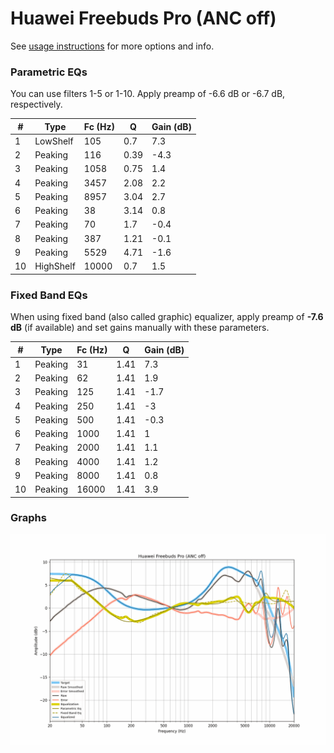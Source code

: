 # Huawei Freebuds Pro (ANC off)
See [usage instructions](https://github.com/jaakkopasanen/AutoEq#usage) for more options and info.

### Parametric EQs
You can use filters 1-5 or 1-10. Apply preamp of -6.6 dB or -6.7 dB, respectively.

|   # | Type      |   Fc (Hz) |    Q |   Gain (dB) |
|-----|-----------|-----------|------|-------------|
|   1 | LowShelf  |       105 | 0.7  |         7.3 |
|   2 | Peaking   |       116 | 0.39 |        -4.3 |
|   3 | Peaking   |      1058 | 0.75 |         1.4 |
|   4 | Peaking   |      3457 | 2.08 |         2.2 |
|   5 | Peaking   |      8957 | 3.04 |         2.7 |
|   6 | Peaking   |        38 | 3.14 |         0.8 |
|   7 | Peaking   |        70 | 1.7  |        -0.4 |
|   8 | Peaking   |       387 | 1.21 |        -0.1 |
|   9 | Peaking   |      5529 | 4.71 |        -1.6 |
|  10 | HighShelf |     10000 | 0.7  |         1.5 |

### Fixed Band EQs
When using fixed band (also called graphic) equalizer, apply preamp of **-7.6 dB** (if available) and set gains manually with these parameters.

|   # | Type    |   Fc (Hz) |    Q |   Gain (dB) |
|-----|---------|-----------|------|-------------|
|   1 | Peaking |        31 | 1.41 |         7.3 |
|   2 | Peaking |        62 | 1.41 |         1.9 |
|   3 | Peaking |       125 | 1.41 |        -1.7 |
|   4 | Peaking |       250 | 1.41 |        -3   |
|   5 | Peaking |       500 | 1.41 |        -0.3 |
|   6 | Peaking |      1000 | 1.41 |         1   |
|   7 | Peaking |      2000 | 1.41 |         1.1 |
|   8 | Peaking |      4000 | 1.41 |         1.2 |
|   9 | Peaking |      8000 | 1.41 |         0.8 |
|  10 | Peaking |     16000 | 1.41 |         3.9 |

### Graphs
![](./Huawei%20Freebuds%20Pro%20(ANC%20off).png)

